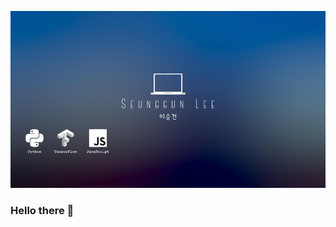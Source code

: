 ![Header](https://raw.githubusercontent.com/seungguini/seungguini/main/minimalist_profile_scaled.png "Header")

### Hello there 👋
